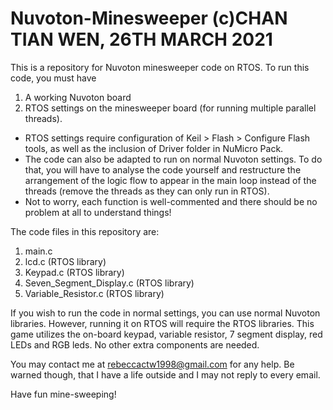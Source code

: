 # Nuvoton-Minesweeper (c)CHAN TIAN WEN, 26TH MARCH 2021

This is a repository for Nuvoton minesweeper code on RTOS. To run this code, you must have

1. A working Nuvoton board
2. RTOS settings on the minesweeper board (for running multiple parallel threads).
- RTOS settings require configuration of Keil > Flash > Configure Flash tools, as well as the inclusion of Driver folder in NuMicro Pack. 
- The code can also be adapted to run on normal Nuvoton settings. To do that, you will have to analyse the code yourself and restructure the arrangement of the logic flow to appear in the main loop instead of the threads (remove the threads as they can only run in RTOS). 
- Not to worry, each function is well-commented and there should be no problem at all to understand things!

The code files in this repository are:
1. main.c
2. lcd.c (RTOS library)
3. Keypad.c (RTOS library)
4. Seven_Segment_Display.c (RTOS library)
5. Variable_Resistor.c (RTOS library)

If you wish to run the code in normal settings, you can use normal Nuvoton libraries. However, running it on RTOS will require the RTOS libraries.
This game utilizes the on-board keypad, variable resistor, 7 segment display, red LEDs and RGB leds. No other extra components are needed.

You may contact me at rebeccactw1998@gmail.com for any help. Be warned though, that I have a life outside and I may not reply to every email.

Have fun mine-sweeping!
